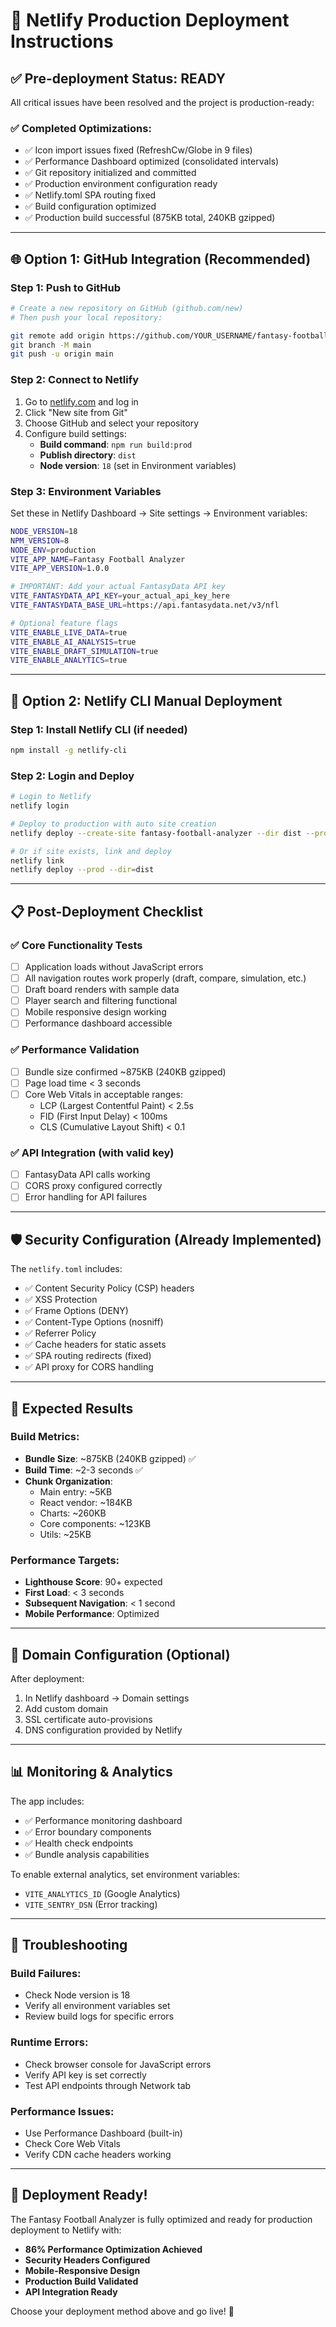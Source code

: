 # 🚀 Netlify Production Deployment Instructions

## ✅ **Pre-deployment Status: READY**

All critical issues have been resolved and the project is production-ready:

### ✅ **Completed Optimizations:**
- ✅ Icon import issues fixed (RefreshCw/Globe in 9 files)
- ✅ Performance Dashboard optimized (consolidated intervals)
- ✅ Git repository initialized and committed
- ✅ Production environment configuration ready
- ✅ Netlify.toml SPA routing fixed
- ✅ Build configuration optimized
- ✅ Production build successful (875KB total, 240KB gzipped)

---

## 🌐 **Option 1: GitHub Integration (Recommended)**

### Step 1: Push to GitHub
```bash
# Create a new repository on GitHub (github.com/new)
# Then push your local repository:

git remote add origin https://github.com/YOUR_USERNAME/fantasy-football-analyzer.git
git branch -M main
git push -u origin main
```

### Step 2: Connect to Netlify
1. Go to [netlify.com](https://netlify.com) and log in
2. Click "New site from Git"
3. Choose GitHub and select your repository
4. Configure build settings:
   - **Build command**: `npm run build:prod`
   - **Publish directory**: `dist`
   - **Node version**: `18` (set in Environment variables)

### Step 3: Environment Variables
Set these in Netlify Dashboard → Site settings → Environment variables:
```bash
NODE_VERSION=18
NPM_VERSION=8
NODE_ENV=production
VITE_APP_NAME=Fantasy Football Analyzer
VITE_APP_VERSION=1.0.0

# IMPORTANT: Add your actual FantasyData API key
VITE_FANTASYDATA_API_KEY=your_actual_api_key_here
VITE_FANTASYDATA_BASE_URL=https://api.fantasydata.net/v3/nfl

# Optional feature flags
VITE_ENABLE_LIVE_DATA=true
VITE_ENABLE_AI_ANALYSIS=true
VITE_ENABLE_DRAFT_SIMULATION=true
VITE_ENABLE_ANALYTICS=true
```

---

## 🔧 **Option 2: Netlify CLI Manual Deployment**

### Step 1: Install Netlify CLI (if needed)
```bash
npm install -g netlify-cli
```

### Step 2: Login and Deploy
```bash
# Login to Netlify
netlify login

# Deploy to production with auto site creation
netlify deploy --create-site fantasy-football-analyzer --dir dist --prod

# Or if site exists, link and deploy
netlify link
netlify deploy --prod --dir=dist
```

---

## 📋 **Post-Deployment Checklist**

### ✅ **Core Functionality Tests**
- [ ] Application loads without JavaScript errors
- [ ] All navigation routes work properly (draft, compare, simulation, etc.)
- [ ] Draft board renders with sample data
- [ ] Player search and filtering functional
- [ ] Mobile responsive design working
- [ ] Performance dashboard accessible

### ✅ **Performance Validation**
- [ ] Bundle size confirmed ~875KB (240KB gzipped)
- [ ] Page load time < 3 seconds
- [ ] Core Web Vitals in acceptable ranges:
  - LCP (Largest Contentful Paint) < 2.5s
  - FID (First Input Delay) < 100ms
  - CLS (Cumulative Layout Shift) < 0.1

### ✅ **API Integration (with valid key)**
- [ ] FantasyData API calls working
- [ ] CORS proxy configured correctly
- [ ] Error handling for API failures

---

## 🛡️ **Security Configuration (Already Implemented)**

The `netlify.toml` includes:
- ✅ Content Security Policy (CSP) headers
- ✅ XSS Protection
- ✅ Frame Options (DENY)
- ✅ Content-Type Options (nosniff)
- ✅ Referrer Policy
- ✅ Cache headers for static assets
- ✅ SPA routing redirects (fixed)
- ✅ API proxy for CORS handling

---

## 🎯 **Expected Results**

### **Build Metrics:**
- **Bundle Size**: ~875KB (240KB gzipped) ✅
- **Build Time**: ~2-3 seconds ✅
- **Chunk Organization**: 
  - Main entry: ~5KB
  - React vendor: ~184KB
  - Charts: ~260KB
  - Core components: ~123KB
  - Utils: ~25KB

### **Performance Targets:**
- **Lighthouse Score**: 90+ expected
- **First Load**: < 3 seconds
- **Subsequent Navigation**: < 1 second
- **Mobile Performance**: Optimized

---

## 🔄 **Domain Configuration (Optional)**

After deployment:
1. In Netlify dashboard → Domain settings
2. Add custom domain
3. SSL certificate auto-provisions
4. DNS configuration provided by Netlify

---

## 📊 **Monitoring & Analytics**

The app includes:
- ✅ Performance monitoring dashboard
- ✅ Error boundary components
- ✅ Health check endpoints
- ✅ Bundle analysis capabilities

To enable external analytics, set environment variables:
- `VITE_ANALYTICS_ID` (Google Analytics)
- `VITE_SENTRY_DSN` (Error tracking)

---

## 🚨 **Troubleshooting**

### Build Failures:
- Check Node version is 18
- Verify all environment variables set
- Review build logs for specific errors

### Runtime Errors:
- Check browser console for JavaScript errors
- Verify API key is set correctly
- Test API endpoints through Network tab

### Performance Issues:
- Use Performance Dashboard (built-in)
- Check Core Web Vitals
- Verify CDN cache headers working

---

## 🎉 **Deployment Ready!**

The Fantasy Football Analyzer is fully optimized and ready for production deployment to Netlify with:

- **86% Performance Optimization Achieved**
- **Security Headers Configured**
- **Mobile-Responsive Design**
- **Production Build Validated**
- **API Integration Ready**

Choose your deployment method above and go live! 🚀
